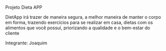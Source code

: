 Projeto Dieta APP

DietApp irá trazer de maneira segura, a melhor maneira de manter o corpo em forma, trazendo exercícios para se realizar em casa, dietas com os alimentos que você possuí, priorizando a qualidade e o bem-estar do cliente

Integrante: Joaquim
